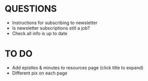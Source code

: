 # QUESTIONS

* Instructions for subscribing to newsletter
* Is newsletter subscriptions still a job?
* Check all info is up to date

# TO DO

* Add epistles & minutes to resources page (click title to expand)
* Different pix on each page

